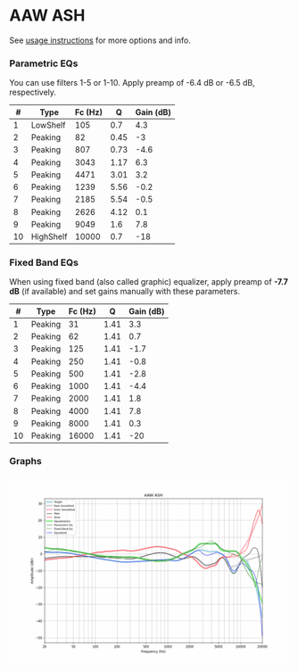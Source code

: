 # AAW ASH
See [usage instructions](https://github.com/jaakkopasanen/AutoEq#usage) for more options and info.

### Parametric EQs
You can use filters 1-5 or 1-10. Apply preamp of -6.4 dB or -6.5 dB, respectively.

|   # | Type      |   Fc (Hz) |    Q |   Gain (dB) |
|-----|-----------|-----------|------|-------------|
|   1 | LowShelf  |       105 | 0.7  |         4.3 |
|   2 | Peaking   |        82 | 0.45 |        -3   |
|   3 | Peaking   |       807 | 0.73 |        -4.6 |
|   4 | Peaking   |      3043 | 1.17 |         6.3 |
|   5 | Peaking   |      4471 | 3.01 |         3.2 |
|   6 | Peaking   |      1239 | 5.56 |        -0.2 |
|   7 | Peaking   |      2185 | 5.54 |        -0.5 |
|   8 | Peaking   |      2626 | 4.12 |         0.1 |
|   9 | Peaking   |      9049 | 1.6  |         7.8 |
|  10 | HighShelf |     10000 | 0.7  |       -18   |

### Fixed Band EQs
When using fixed band (also called graphic) equalizer, apply preamp of **-7.7 dB** (if available) and set gains manually with these parameters.

|   # | Type    |   Fc (Hz) |    Q |   Gain (dB) |
|-----|---------|-----------|------|-------------|
|   1 | Peaking |        31 | 1.41 |         3.3 |
|   2 | Peaking |        62 | 1.41 |         0.7 |
|   3 | Peaking |       125 | 1.41 |        -1.7 |
|   4 | Peaking |       250 | 1.41 |        -0.8 |
|   5 | Peaking |       500 | 1.41 |        -2.8 |
|   6 | Peaking |      1000 | 1.41 |        -4.4 |
|   7 | Peaking |      2000 | 1.41 |         1.8 |
|   8 | Peaking |      4000 | 1.41 |         7.8 |
|   9 | Peaking |      8000 | 1.41 |         0.3 |
|  10 | Peaking |     16000 | 1.41 |       -20   |

### Graphs
![](./AAW%20ASH.png)
